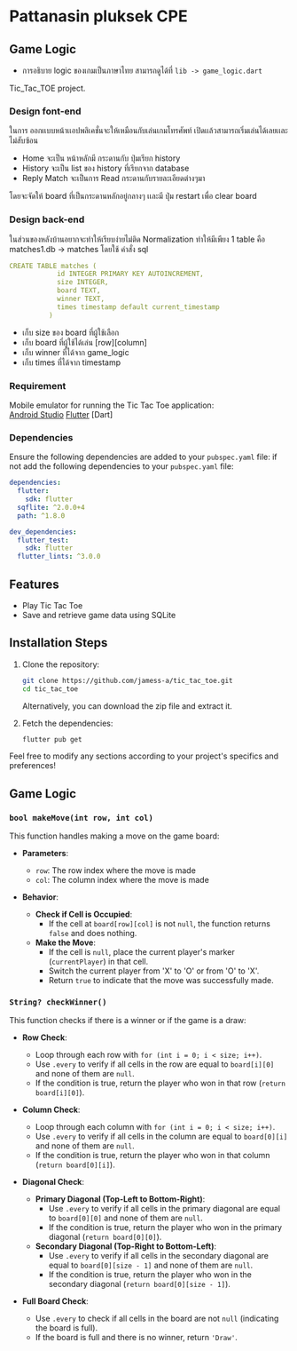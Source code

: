 # Pattanasin pluksek CPE

## Game Logic
- การอธิบาย logic ของเกมเป็นภาษาไทย สามารถดูได้ที่ `lib -> game_logic.dart`

Tic_Tac_TOE project.

### Design font-end 
ในการ ออกเเบบหน้าเเอปพลิเคชั่นจะให้เหมือนกับเล่นเกมโทรศัพท์ เปิดเเล้วสามารถเริ่มเล่นได้เลยเเละไม่สับซ้อน 
- Home จะเป็น หน้าหลักมี กระดานกับ ปุ่มเรียก history
- History จะเป็น list ของ history ที่เรียกจาก database
- Reply Match จะเป็นการ Read กระดานกับรายละเอียดต่างๆมา


โดยจะจัดให้ board ที่เป็นกระดานหลักอยู่กลางๆ เเละมี ปุ่ม restart เพื่อ clear board

### Design back-end 
ในส่วนของหลังบ้านอยากจะทำให้เรียบง่ายไม่ติด Normalization ทำให้มีเพียง 1 table คือ matches1.db -> matches 
โดยใช้ คำสั่ง sql 
```yaml
CREATE TABLE matches (
            id INTEGER PRIMARY KEY AUTOINCREMENT,
            size INTEGER,
            board TEXT,
            winner TEXT,
            times timestamp default current_timestamp
          )
```
- เก็บ size ของ board ที่ผู้ใช้เลือก
- เก็บ board ที่ผู้ใช้ได้เล่น [row][column]
- เก็บ winner ที่ได้จาก game_logic 
- เก็บ times ที่ได้จาก timestamp 

### Requirement

Mobile emulator for running the Tic Tac Toe application:  
[Android Studio](https://developer.android.com/studio?hl=th)
[Flutter](https://docs.flutter.dev/get-started/install/windows/mobile)
[Dart]

### Dependencies

Ensure the following dependencies are added to your `pubspec.yaml` file:
if not add the following dependencies to your `pubspec.yaml` file:

```yaml
dependencies:
  flutter:
    sdk: flutter
  sqflite: ^2.0.0+4
  path: ^1.8.0

dev_dependencies:
  flutter_test:
    sdk: flutter
  flutter_lints: ^3.0.0
```

## Features

- Play Tic Tac Toe
- Save and retrieve game data using SQLite

## Installation Steps

1. Clone the repository:
    ```sh
    git clone https://github.com/jamess-a/tic_tac_toe.git
    cd tic_tac_toe
    ```
   Alternatively, you can download the zip file and extract it.

2. Fetch the dependencies:
    ```sh
    flutter pub get
    ```

Feel free to modify any sections according to your project's specifics and preferences!

## Game Logic

### `bool makeMove(int row, int col)`

This function handles making a move on the game board:

- **Parameters**:
  - `row`: The row index where the move is made
  - `col`: The column index where the move is made

- **Behavior**:
  - **Check if Cell is Occupied**:
    - If the cell at `board[row][col]` is not `null`, the function returns `false` and does nothing.
  - **Make the Move**:
    - If the cell is `null`, place the current player's marker (`currentPlayer`) in that cell.
    - Switch the current player from 'X' to 'O' or from 'O' to 'X'.
    - Return `true` to indicate that the move was successfully made.

### `String? checkWinner()`

This function checks if there is a winner or if the game is a draw:

- **Row Check**:
  - Loop through each row with `for (int i = 0; i < size; i++)`.
  - Use `.every` to verify if all cells in the row are equal to `board[i][0]` and none of them are `null`.
  - If the condition is true, return the player who won in that row (`return board[i][0]`).

- **Column Check**:
  - Loop through each column with `for (int i = 0; i < size; i++)`.
  - Use `.every` to verify if all cells in the column are equal to `board[0][i]` and none of them are `null`.
  - If the condition is true, return the player who won in that column (`return board[0][i]`).

- **Diagonal Check**:
  - **Primary Diagonal (Top-Left to Bottom-Right)**:
    - Use `.every` to verify if all cells in the primary diagonal are equal to `board[0][0]` and none of them are `null`.
    - If the condition is true, return the player who won in the primary diagonal (`return board[0][0]`).
  - **Secondary Diagonal (Top-Right to Bottom-Left)**:
    - Use `.every` to verify if all cells in the secondary diagonal are equal to `board[0][size - 1]` and none of them are `null`.
    - If the condition is true, return the player who won in the secondary diagonal (`return board[0][size - 1]`).

- **Full Board Check**:
  - Use `.every` to check if all cells in the board are not `null` (indicating the board is full).
  - If the board is full and there is no winner, return `'Draw'`.

